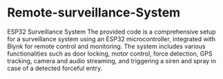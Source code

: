 # Remote-surveillance-System
ESP32 Surveillance System 
The provided code is a comprehensive setup for a surveillance system using an ESP32 microcontroller, integrated with Blynk for remote control and monitoring. The system includes various functionalities such as door locking, motor control, force detection, GPS tracking, camera and audio streaming, and triggering a siren and spray in case of a detected forceful entry.
